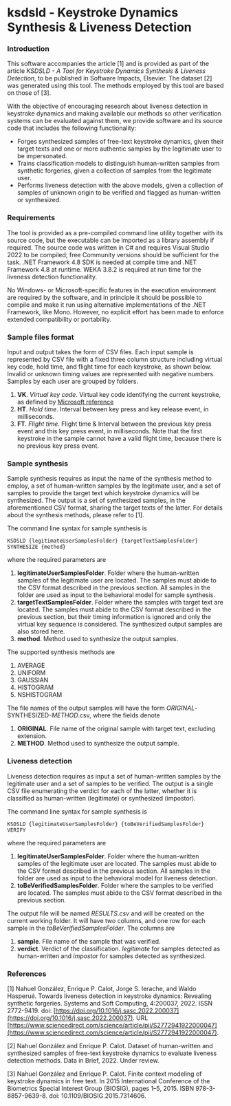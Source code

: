 # ksdsld - Keystroke Dynamics Synthesis &amp; Liveness Detection

### Introduction

This software accompanies the article [1] and is provided as part of the article _KSDSLD - A Tool for Keystroke Dynamics Synthesis \& Liveness Detection_, to be published in Software Impacts, Elsevier. The dataset [2] was generated using this tool. The methods employed by this tool are based on those of [3].

With the objective of encouraging research about liveness detection in keystroke dynamics and making available our methods so other verification systems can be evaluated against them, we provide software and its source code that includes the following functionality:

* Forges synthesized samples of free-text keystroke dynamics, given their target texts and one or more authentic samples by the legitimate user to be impersonated.
* Trains classification models to distinguish human-written samples from synthetic forgeries, given a collection of samples from the legitimate user.
* Performs liveness detection with the above models, given a collection of samples of unknown origin to be verified and flagged as human-written or synthesized. 

### Requirements

The tool is provided as a pre-compiled command line utility together with its source code, but the executable can be imported as a library assembly if required. The source code was written in C# and requires Visual Studio 2022 to be compiled; free Community versions should be sufficient for the task. .NET Framework 4.8 SDK is needed at compile time and .NET Framework 4.8 at runtime. WEKA 3.8.2 is required at run time for the liveness detection functionality.

No Windows- or Microsoft-specific features in the execution environment are required by the software, and in principle it should be possible to compile and make it run using alternative implementations of the .NET Framework, like Mono. However, no explicit effort has been made to enforce extended compatibility or portability. 


### Sample files format

Input and output takes the form of CSV files. Each input sample is represented by CSV file with a fixed three column structure including virtual key code, hold time, and flight time for each keystroke, as shown below. Invalid or unknown timing values are represented with negative numbers. Samples by each user are grouped by folders. 

1. **VK**. _Virtual key code_. Virtual key code identifying the current keystroke, as defined by [Microsoft reference](https://learn.microsoft.com/en-us/windows/win32/inputdev/virtual-key-codes)
2. **HT**. _Hold time_. Interval between key press and key release event, in milliseconds.
3. **FT**. _Flight time_. Flight time & Interval between the previous key press event and this key press event, in milliseconds. Note that the first keystroke in the sample cannot have a valid flight time, because there is no previous key press event.



### Sample synthesis


Sample synthesis requires as input the name of the synthesis method to employ, a set of human-written samples by the legitimate user, and a set of samples to provide the target text which keystroke dynamics will be synthesized. The output is a set of synthesized samples, in the aforementioned CSV format, sharing the target texts of the latter. For details about the synthesis methods, please refer to \[1\].

The command line syntax for sample synthesis is

    KSDSLD {legitimateUserSamplesFolder} {targetTextSamplesFolder} SYNTHESIZE {method}

where the required parameters are

1. **legitimateUserSamplesFolder**. Folder where the human-written samples of the legitimate user are located. The samples must abide to the CSV format described in the previous section. All samples in the folder are used as input to the behavioral model for sample synthesis.
2. **targetTextSamplesFolder**. Folder where the samples with target text are located. The samples must abide to the CSV format described in the previous section, but their timing information is ignored and only the virtual key sequence is considered. The synthesized output samples are also stored here.
3. **method**. Method used to synthesize the output samples.

The supported synthesis methods are

1. AVERAGE
2. UNIFORM
3. GAUSSIAN
4. HISTOGRAM
5. NSHISTOGRAM

The file names of the output samples will have the form _ORIGINAL_-SYNTHESIZED-_METHOD_.csv, where the fields denote

1. **ORIGINAL**. File name of the original sample with target text, excluding extension.
2. **METHOD**. Method used to synthesize the output sample.



### Liveness detection

Liveness detection requires as input a set of human-written samples by the legitimate user and a set of samples to be verified. The output is a single CSV file enumerating the verdict for each of the latter, whether it is classified as human-written (legitimate) or synthesized (impostor). 

The command line syntax for sample synthesis is

    KSDSLD {legitimateUserSamplesFolder} {toBeVerifiedSamplesFolder} VERIFY 

where the required parameters are

1. **legitimateUserSamplesFolder**. Folder where the human-written samples of the legitimate user are located. The samples must abide to the CSV format described in the previous section. All samples in the folder are used as input to the behavioral model for liveness detection.
2. **toBeVerifiedSamplesFolder**. Folder where the samples to be verified are located. The samples must abide to the CSV format described in the previous section. 

The output file will be named _RESULTS.csv_ and will be created on the current working folder. It will have two columns, and one row for each sample in the _toBeVerifiedSamplesFolder_. The columns are

1. **sample**. File name of the sample that was verified.
2. **verdict**. Verdict of the classification. _legitimate_ for samples detected as human-written and _impostor_ for samples detected as synthesized.


### References

[1] Nahuel González, Enrique P. Calot, Jorge S. Ierache, and Waldo Hasperué. Towards liveness detection in keystroke dynamics: Revealing synthetic forgeries. Systems and Soft Computing, 4:200037, 2022. ISSN 2772-9419. doi: [https://doi.org/10.1016/j.sasc.2022.200037](https://doi.org/10.1016/j.sasc.2022.200037). URL [https://www.sciencedirect.com/science/article/pii/S2772941922000047](https://www.sciencedirect.com/science/article/pii/S2772941922000047).

[2] Nahuel González and Enrique P. Calot. Dataset of human-written and synthesized samples of free-text keystroke dynamics to evaluate liveness detection methods. Data in Brief, 2022. Under review.

[3] Nahuel González and Enrique P. Calot. Finite context modeling of keystroke dynamics in free text. In 2015 International Conference of the Biometrics Special Interest Group (BIOSIG), pages 1–5, 2015. ISBN 978-3-8857-9639-8. doi: 10.1109/BIOSIG.2015.7314606.